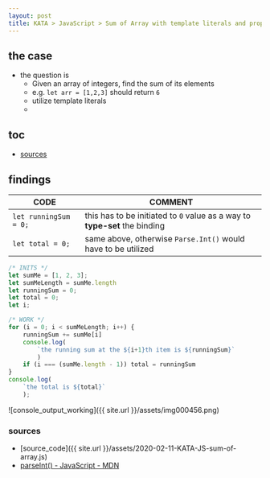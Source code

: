 ```yaml
---
layout: post
title: KATA > JavaScript > Sum of Array with template literals and proper type-setting
---
```


## the case	
* the question is
    * Given an array of integers, find the sum of its elements
    * e.g. `let arr = [1,2,3]` should return `6`
    * utilize template literals
    * 

## toc
<!-- TOC -->

- [sources](#sources)

<!-- /TOC -->

## findings
CODE                  | COMMENT
----------------------|---------------------------------------------------------------------------
`let runningSum = 0;` | this has to be initiated to `0` value as a way to **type-set** the binding
`let total = 0;`      | same above, otherwise `Parse.Int()` would have to be utilized

```js
/* INITS */
let sumMe = [1, 2, 3];
let sumMeLength = sumMe.length
let runningSum = 0;
let total = 0;
let i;

/* WORK */
for (i = 0; i < sumMeLength; i++) {
    runningSum += sumMe[i]
    console.log(
        `the running sum at the ${i+1}th item is ${runningSum}`
        )
    if (i === (sumMe.length - 1)) total = runningSum
}
console.log(
    `the total is ${total}`
    );
```

![console_output_working]({{ site.url }}/assets/img000456.png)

### sources
* [source_code]({{ site.url }}/assets/2020-02-11-KATA-JS-sum-of-array.js)
* [parseInt() - JavaScript - MDN](https://developer.mozilla.org/en-US/docs/Web/JavaScript/Reference/Global_Objects/parseInt)